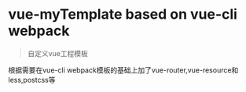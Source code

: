 # vue-myTemplate based on vue-cli webpack

> 自定义vue工程模板

根据需要在vue-cli webpack模板的基础上加了vue-router,vue-resource和less,postcss等

